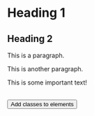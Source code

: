 <!DOCTYPE html>
<html>
<head>
<script src="https://ajax.googleapis.com/ajax/libs/jquery/3.6.1/jquery.min.js"></script>
<script>
$(document).ready(function(){
  $("button").click(function(){
    $("#div1").addClass("#div2");
    
  });
});
</script>
<style>
.important {
  font-weight: bold;
  font-size: xx-large;
}

.blue {
  color: blue;
}
#div2{background-color: red;}
</style>
</head>
<body>
<div id="div1">
<h1>Heading 1</h1>
<h2>Heading 2</h2>

<p>This is a paragraph.</p>
<p>This is another paragraph.</p>

<div>This is some important text!</div><br>
</div>
<div id="div2">
  
</div>

<button>Add classes to elements</button>

</body>
</html>
